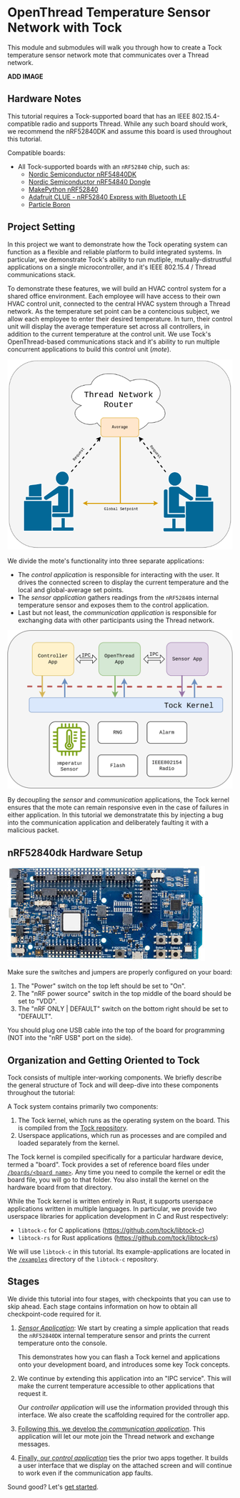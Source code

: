 # OpenThread Temperature Sensor Network with Tock

This module and submodules will walk you through how to create a Tock
temperature sensor network mote that communicates over a Thread network.

**ADD IMAGE**

## Hardware Notes

This tutorial requires a Tock-supported board that has an IEEE
802.15.4-compatible radio and supports Thread. While any such board should work,
we recommend the nRF52840DK and assume this board is used throughout this
tutorial.

Compatible boards:

- All Tock-supported boards with an `nRF52840` chip, such as:
  - [Nordic Semiconductor nRF54840DK](https://github.com/tock/tock/tree/master/boards/nordic/nrf52840dk)
  - [Nordic Semiconductor nRF54840 Dongle](https://github.com/tock/tock/tree/master/boards/nordic/nrf52840_dongle)
  - [MakePython nRF52840](https://github.com/tock/tock/tree/master/boards/nordic/makepython-nrf52840)
  - [Adafruit CLUE - nRF52840 Express with Bluetooth LE](https://github.com/tock/tock/tree/master/boards/nordic/clue_nrf52840)
  - [Particle Boron](https://github.com/tock/tock/tree/master/boards/nordic/particle_boron)

## Project Setting

In this project we want to demonstrate how the Tock operating system can
function as a flexible and reliable platform to build integrated systems. In
particular, we demonstrate Tock's ability to run mutliple, mutually-distrustful
applications on a single microcontroller, and it's IEEE 802.15.4 / Thread
communications stack.

To demonstrate these features, we will build an HVAC control system for a shared
office environment. Each employee will have access to their own HVAC control
unit, connected to the central HVAC system through a Thread network. As the
temperature set point can be a contencious subject, we allow each employee to
enter their desired temperature. In turn, their control unit will display the
average temperature set across all controllers, in addition to the current
temperature at the control unit. We use Tock's OpenThread-based communications
stack and it's ability to run multiple concurrent applications to build this
control unit (_mote_).

![thread_net_figure](../../imgs/thread_net_tutorial_figure.png)

We divide the mote's functionality into three separate applications:

- The _control application_ is responsible for interacting with the user. It
  drives the connected screen to display the current temperature and the local
  and global-average set points.
- The _sensor application_ gathers readings from the `nRF52840`s internal
  temperature sensor and exposes them to the control application.
- Last but not least, the _communication application_ is responsible for
  exchanging data with other participants using the Thread network.

![thread_net_tutorial_apps](../../imgs/thread_net_tutorial_apps.svg)

By decoupling the _sensor_ and _communication_ applications, the Tock kernel
ensures that the mote can remain responsive even in the case of failures in
either application. In this tutorial we demonstratate this by injecting a bug
into the communication application and deliberately faulting it with a malicious
packet.

## nRF52840dk Hardware Setup

![nRF52840dk](../../imgs/nrf52840dk.jpg)

Make sure the switches and jumpers are properly configured on your board:

1. The "Power" switch on the top left should be set to "On".
2. The "nRF power source" switch in the top middle of the board should be set to
   "VDD".
3. The "nRF ONLY | DEFAULT" switch on the bottom right should be set to
   "DEFAULT".

You should plug one USB cable into the top of the board for programming (NOT
into the "nRF USB" port on the side).

## Organization and Getting Oriented to Tock

Tock consists of multiple inter-working components. We briefly describe the
general structure of Tock and will deep-dive into these components throughout
the tutorial:

A Tock system contains primarily two components:

1. The Tock kernel, which runs as the operating system on the board. This is
   compiled from the [Tock repository](https://github.com/tock/tock).
2. Userspace applications, which run as processes and are compiled and loaded
   separately from the kernel.

The Tock kernel is compiled specifically for a particular hardware device,
termed a "board". Tock provides a set of reference board files under
[`/boards/<board name>`](https://github.com/tock/tock/tree/master/boards). Any
time you need to compile the kernel or edit the board file, you will go to that
folder. You also install the kernel on the hardware board from that directory.

While the Tock kernel is written entirely in Rust, it supports userspace
applications written in multiple languages. In particular, we provide two
userspace libraries for application development in C and Rust respectively:

- `libtock-c` for C applications (https://github.com/tock/libtock-c)
- `libtock-rs` for Rust applications (https://github.com/tock/libtock-rs)

We will use `libtock-c` in this tutorial. Its example-applications are located
in the [`/examples`](https://github.com/tock/libtock-c/tree/master/examples)
directory of the `libtock-c` repository.

## Stages

We divide this tutorial into four stages, with checkpoints that you can use to
skip ahead. Each stage contains information on how to obtain all checkpoint-code
required for it.

1. [_Sensor Application_](sensor-app.md): We start by creating a simple
   application that reads the `nRF52840DK` internal temperature sensor and
   prints the current temperature onto the console.

   This demonstrates how you can flash a Tock kernel and applications onto your
   development board, and introduces some key Tock concepts.

2. We continue by extending this application into an "IPC service". This will
   make the current temperature accessible to other applications that request
   it.

   Our _controller application_ will use the information provided through this
   interface. We also create the scaffolding required for the controller app.

3. [Following this, we develop the _communication application_](comms-app.md).
   This application will let our mote join the Thread network and exchange
   messages.

4. [Finally, our _control application_](control-app.md) ties the prior two apps
   together. It builds a user interface that we display on the attached screen
   and will continue to work even if the communication app faults.

Sound good? Let's [get started](sensor-app.md).
